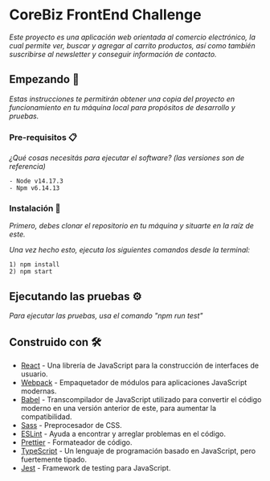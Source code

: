 # CoreBiz FrontEnd Challenge

_Este proyecto es una aplicación web orientada al comercio electrónico, la cual permite ver, buscar y agregar al carrito productos, así como también suscribirse al newsletter y conseguir información de contacto._

## Empezando 🚀

_Estas instrucciones te permitirán obtener una copia del proyecto en funcionamiento en tu máquina local para propósitos de desarrollo y pruebas._

### Pre-requisitos 📋

_¿Qué cosas necesitás para ejecutar el software? (las versiones son de referencia)_

```
- Node v14.17.3
- Npm v6.14.13
```

### Instalación 🔧

_Primero, debes clonar el repositorio en tu máquina y situarte en la raíz de este._

_Una vez hecho esto, ejecuta los siguientes comandos desde la terminal:_

```
1) npm install
2) npm start
```

## Ejecutando las pruebas ⚙️

_Para ejecutar las pruebas, usa el comando "npm run test"_

## Construido con 🛠️

- [React](https://es.reactjs.org/) - Una librería de JavaScript para la construcción de interfaces de usuario.
- [Webpack](https://webpack.js.org/) - Empaquetador de módulos para aplicaciones JavaScript modernas.
- [Babel](https://babeljs.io/) - Transcompilador de JavaScript utilizado para convertir el código moderno en una versión anterior de este, para aumentar la compatibilidad.
- [Sass](https://sass-lang.com/) - Preprocesador de CSS.
- [ESLint](https://eslint.org/) - Ayuda a encontrar y arreglar problemas en el código.
- [Prettier](https://prettier.io/) - Formateador de código.
- [TypeScript](https://www.typescriptlang.org/) - Un lenguaje de programación basado en JavaScript, pero fuertemente tipado.
- [Jest](https://jestjs.io/) - Framework de testing para JavaScript.
